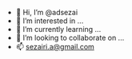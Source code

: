 - 👋 Hi, I’m @adsezai
- 👀 I’m interested in ...
- 🌱 I’m currently learning ...
- 💞️ I’m looking to collaborate on ...
- 📫 sezairi.a@gmail.com

<!---
adsezai/adsezai is a ✨ special ✨ repository because its `README.md` (this file) appears on your GitHub profile.
You can click the Preview link to take a look at your changes.
--->
